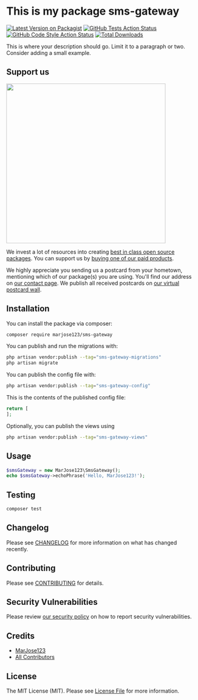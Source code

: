 # This is my package sms-gateway

[![Latest Version on Packagist](https://img.shields.io/packagist/v/marjose123/sms-gateway.svg?style=flat-square)](https://packagist.org/packages/marjose123/sms-gateway)
[![GitHub Tests Action Status](https://img.shields.io/github/actions/workflow/status/marjose123/sms-gateway/run-tests.yml?branch=main&label=tests&style=flat-square)](https://github.com/marjose123/sms-gateway/actions?query=workflow%3Arun-tests+branch%3Amain)
[![GitHub Code Style Action Status](https://img.shields.io/github/actions/workflow/status/marjose123/sms-gateway/fix-php-code-style-issues.yml?branch=main&label=code%20style&style=flat-square)](https://github.com/marjose123/sms-gateway/actions?query=workflow%3A"Fix+PHP+code+style+issues"+branch%3Amain)
[![Total Downloads](https://img.shields.io/packagist/dt/marjose123/sms-gateway.svg?style=flat-square)](https://packagist.org/packages/marjose123/sms-gateway)

This is where your description should go. Limit it to a paragraph or two. Consider adding a small example.

## Support us

[<img src="https://github-ads.s3.eu-central-1.amazonaws.com/sms-gateway.jpg?t=1" width="419px" />](https://spatie.be/github-ad-click/sms-gateway)

We invest a lot of resources into creating [best in class open source packages](https://spatie.be/open-source). You can support us by [buying one of our paid products](https://spatie.be/open-source/support-us).

We highly appreciate you sending us a postcard from your hometown, mentioning which of our package(s) you are using. You'll find our address on [our contact page](https://spatie.be/about-us). We publish all received postcards on [our virtual postcard wall](https://spatie.be/open-source/postcards).

## Installation

You can install the package via composer:

```bash
composer require marjose123/sms-gateway
```

You can publish and run the migrations with:

```bash
php artisan vendor:publish --tag="sms-gateway-migrations"
php artisan migrate
```

You can publish the config file with:

```bash
php artisan vendor:publish --tag="sms-gateway-config"
```

This is the contents of the published config file:

```php
return [
];
```

Optionally, you can publish the views using

```bash
php artisan vendor:publish --tag="sms-gateway-views"
```

## Usage

```php
$smsGateway = new MarJose123\SmsGateway();
echo $smsGateway->echoPhrase('Hello, MarJose123!');
```

## Testing

```bash
composer test
```

## Changelog

Please see [CHANGELOG](CHANGELOG.md) for more information on what has changed recently.

## Contributing

Please see [CONTRIBUTING](CONTRIBUTING.md) for details.

## Security Vulnerabilities

Please review [our security policy](../../security/policy) on how to report security vulnerabilities.

## Credits

- [MarJose123](https://github.com/MarJose123)
- [All Contributors](../../contributors)

## License

The MIT License (MIT). Please see [License File](LICENSE.md) for more information.
